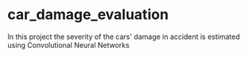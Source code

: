 # car_damage_evaluation
In this project the severity of the cars' damage in accident is estimated using Convolutional Neural Networks
